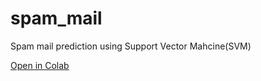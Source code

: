 # spam_mail
Spam mail prediction using Support Vector Mahcine(SVM)

[Open in Colab](https://drive.google.com/file/d/1SHh6-ZWSpY-B1TKyZF0UGi2HKy73e-0w/view?usp=sharing)
